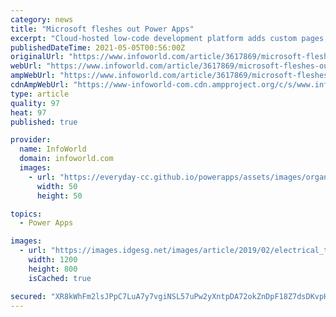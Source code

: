 ```yaml
---
category: news
title: "Microsoft fleshes out Power Apps"
excerpt: "Cloud-hosted low-code development platform adds custom pages, organization-wide app sharing, and an app designer for building model-driven apps from tables, charts, forms, and other components."
publishedDateTime: 2021-05-05T00:56:00Z
originalUrl: "https://www.infoworld.com/article/3617869/microsoft-fleshes-out-power-apps.html"
webUrl: "https://www.infoworld.com/article/3617869/microsoft-fleshes-out-power-apps.html"
ampWebUrl: "https://www.infoworld.com/article/3617869/microsoft-fleshes-out-power-apps.amp.html"
cdnAmpWebUrl: "https://www-infoworld-com.cdn.ampproject.org/c/s/www.infoworld.com/article/3617869/microsoft-fleshes-out-power-apps.amp.html"
type: article
quality: 97
heat: 97
published: true

provider:
  name: InfoWorld
  domain: infoworld.com
  images:
    - url: "https://everyday-cc.github.io/powerapps/assets/images/organizations/infoworld.com-50x50.jpg"
      width: 50
      height: 50

topics:
  - Power Apps

images:
  - url: "https://images.idgesg.net/images/article/2019/02/electrical_tower_structure_lines_connections_network_power_electricity_by_shane_rounce_cc0_via_unsplash_2400x1600-100788531-large.jpg"
    width: 1200
    height: 800
    isCached: true

secured: "XR8kWhFm2lsJPpC7LuA7y7vgiNSL57uPw2yXntpDA72okZnDpF18Z7dsDKvpH5XEAr9Zmai/knIPA9Vz4qce3EgGYaq1jtGsLdBxPhmbzQ2NZ0mYD92UoEVq7xJyWW8sGyIEwc5QnoCryX4xSQ79aYNEkuWy6HRxw+InXJ06Gvniw55Ml7z+Gkuzzn+PE/O+JJs8HLVF4cqBGTBhdlKnHpfBFdmZyGGo/aGPkRtpSG/Bhypy3EZBhmL8mbgm5bLdfxC6umvBs0z8seq264SQvtLgyq/V1SYjzL2nleNIyUOkrzKuOKFrNtUYV8WXjb66ViiWnn4di2+o6LWBTNnuWOsEWNWiGKOHpDRpb0/MS6s=;IHRZO24qZJPWvpHgV4Wekg=="
---
```



